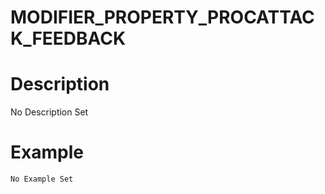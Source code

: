 # MODIFIER_PROPERTY_PROCATTACK_FEEDBACK
# Description
No Description Set
# Example
```No Example Set```